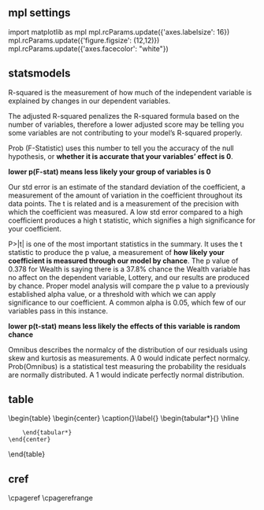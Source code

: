 ## mpl settings

import matplotlib as mpl
mpl.rcParams.update({'axes.labelsize': 16})
mpl.rcParams.update({'figure.figsize': (12,12)})
mpl.rcParams.update({'axes.facecolor': "white"})


## statsmodels

R-squared is the measurement of how much of the independent variable is explained by changes in our dependent variables.

The adjusted R-squared penalizes the R-squared formula based on the number of variables, therefore a lower adjusted score may be telling you some variables are not contributing to your model’s R-squared properly.

Prob (F-Statistic) uses this number to tell you the accuracy of the null hypothesis, or **whether it is accurate that your variables’ effect is 0**.

**lower p(F-stat) means less likely your group of variables is 0**

Our std error is an estimate of the standard deviation of the coefficient, a measurement of the amount of variation in the coefficient throughout its data points. The t is related and is a measurement of the precision with which the coefficient was measured. A low std error compared to a high coefficient produces a high t statistic, which signifies a high significance for your coefficient.

P>|t| is one of the most important statistics in the summary. It uses the t statistic to produce the p value, a measurement of **how likely your coefficient is measured through our model by chance**. The p value of 0.378 for Wealth is saying there is a 37.8% chance the Wealth variable has no affect on the dependent variable, Lottery, and our results are produced by chance. Proper model analysis will compare the p value to a previously established alpha value, or a threshold with which we can apply significance to our coefficient. A common alpha is 0.05, which few of our variables pass in this instance.

**lower p(t-stat) means less likely the effects of this variable is random chance**

Omnibus describes the normalcy of the distribution of our residuals using skew and kurtosis as measurements. A 0 would indicate perfect normalcy. Prob(Omnibus) is a statistical test measuring the probability the residuals are normally distributed. A 1 would indicate perfectly normal distribution.


## table 

\begin{table}
    \begin{center}
        \caption{}\label{}
        \begin{tabular*}{}
            \hline
            
        \end{tabular*}
    \end{center}
\end{table}

## cref

\cpageref
\cpagerefrange

